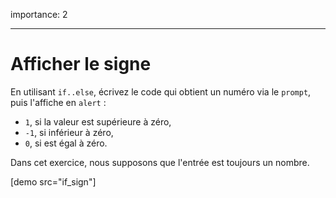 importance: 2

---

# Afficher le signe

En utilisant `if..else`, écrivez le code qui obtient un numéro via le `prompt`, puis l'affiche en `alert` :

- `1`, si la valeur est supérieure à zéro,
- `-1`, si inférieur à zéro,
- `0`, si est égal à zéro.

Dans cet exercice, nous supposons que l'entrée est toujours un nombre.

[demo src="if_sign"]
